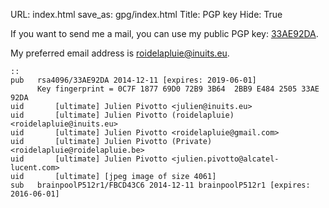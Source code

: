 URL: index.html
save_as: gpg/index.html
Title: PGP key
Hide: True

If you want to send me a mail, you can use my public PGP key: [33AE92DA](http://roidelapluie.be/gpg/33AE92DA.pub).

My preferred email address is [roidelapluie@inuits.eu](mailto:roidelapluie@inuits.eu).

    ::
    pub   rsa4096/33AE92DA 2014-12-11 [expires: 2019-06-01]
          Key fingerprint = 0C7F 1877 69D0 72B9 3B64  2BB9 E484 2505 33AE 92DA
    uid       [ultimate] Julien Pivotto <julien@inuits.eu>
    uid       [ultimate] Julien Pivotto (roidelapluie) <roidelapluie@inuits.eu>
    uid       [ultimate] Julien Pivotto <roidelapluie@gmail.com>
    uid       [ultimate] Julien Pivotto (Private) <roidelapluie@roidelapluie.be>
    uid       [ultimate] Julien Pivotto <julien.pivotto@alcatel-lucent.com>
    uid       [ultimate] [jpeg image of size 4061]
    sub   brainpoolP512r1/FBCD43C6 2014-12-11 brainpoolP512r1 [expires: 2016-06-01]


